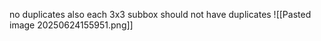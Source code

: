 no duplicates also each 3x3 subbox should not have duplicates
![[Pasted image 20250624155951.png]]

